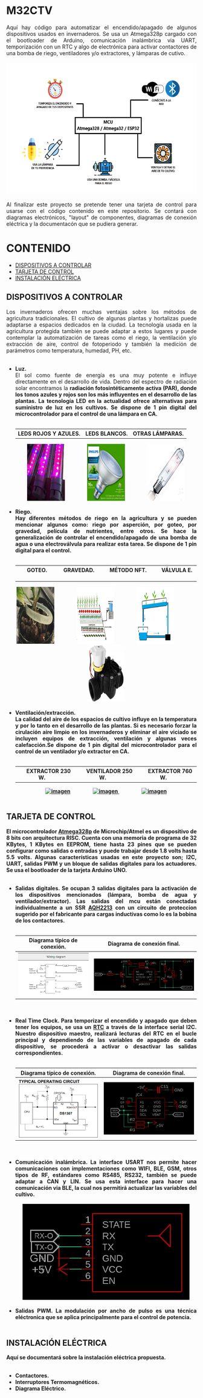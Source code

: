 # M32CTV

<div align="justify">Aquí hay código para automatizar el encendido/apagado de algunos dispositivos usados en invernaderos. Se usa un Atmega328p cargado con el bootloader de Arduino, comunicación inalámbrica via UART, temporización con un RTC y algo de electrónica para activar contactores de una bomba de riego, ventiladores y/o extractores, y lámparas de cutivo.</div>
<br>
<div align="center"><img src="./src/descripcion.png" alt="imagen" width="675" height="345"/><br></div>
</br>
<div align="justify">Al finalizar este proyecto se pretende tener una tarjeta de control para usarse con el código contenido en este repositorio. Se contará con diagramas electrónicos, "layout" de componentes, diagramas de conexión eléctrica y la documentacón que se pudiera generar.</div>

# CONTENIDO

* [DISPOSITIVOS A CONTROLAR](#dispositivos-a-controlar)
* [TARJETA DE CONTROL](#tarjeta-de-control)
* [INSTALACIÓN ELÉCTRICA](#instalación-eléctrica)

## DISPOSITIVOS A CONTROLAR
<div align="justify">Los invernaderos ofrecen muchas ventajas sobre los métodos de agricultura tradicionales. El cultivo de algunas plantas y hortalizas puede adaptarse a espacios dedicados en la ciudad. La tecnología usada en la agricultura protegida también se puede adaptar a estos lugares y puede contemplar la automatización de tareas como el riego, la ventilación y/o extracción de aire, control de fotoperiodo y también la medición de parámetros como temperatura, humedad, PH, etc.
</div>
<br>

<div>
<ul>
 <li align="justify"><b>Luz.</b><br>El sol como fuente de energía es una muy potente e influye directamente en el desarrollo de vida. Dentro del espectro de radiación solar encontramos la <b>radiación fotosintéticamente activa (PAR)<b>, donde los tonos azules y rojos son los más influyentes en el desarrollo de las plantas. La tecnología LED en la actualidad ofrece alternativas para suministro de luz en los cultivos. Se dispone de <b>1 pin digital</b> del microcontrolador para el control de una lámpara en CA.</li><br>
<table align="center">
  <tr>
    <th>LEDS ROJOS Y AZULES.</th>
    <th>LEDS BLANCOS.</th>
    <th>OTRAS LÁMPARAS.</th>
  </tr>
</table>
  <div align="center">
    <img src="./src/hyd_l.jpg" alt="imagen" width="100" height="150"/>&emsp;&emsp;&emsp;&emsp;
    <img src="./src/phi_lw.jpg" alt="imagen" width="100" height="150"/>&emsp;&emsp;&emsp;&emsp;
    <img src="./src/phi_so.jpg" alt="imagen" width="100" height="150"/>
  </div><br>

  <li align="justify"><b>Riego.</b><br>Hay diferentes métodos de riego en la agricultura y se pueden mencionar algunos como: riego por asperción, por goteo, por gravedad, película de nutrientes, entre otros. Se hace la generalización de controlar el encendido/apagado de una bomba de agua o una electroválvula para realizar esta tarea.<b> Se dispone de 1 pin digital para el control.</b> </li> 
 
 <br>

 <table align="center">
  <tr>
    <th>&emsp;  GOTEO.  &emsp;</th>
    <th>&emsp;  GRAVEDAD.  &emsp;</th>
    <th>&emsp;  MÉTODO NFT.  &emsp;</th>
    <th>&emsp;  VÁLVULA E.  &emsp;</th>
  </tr>
</table>
  <div align="center">
    <a href=""><img src="./src/goteo.jpg" alt="imagen" width="100" height="150"/></a>&emsp;&emsp;&emsp;&emsp;
    <a href=""><img src="./src/grav1.jpg" alt="imagen" width="100" height="150"/></a>&emsp;&emsp;&emsp;&emsp;
    <a href=""><img src="./src/NFT.jpg" alt="imagen" width="100" height="150"/></a>&emsp;&emsp;&emsp;&emsp;
    <a href=""><img src="./src/valve.jpg" alt="imagen" width="100" height="150"/></a>
   </div><br>
     
  <li align="justify"><b>Ventilación/extracción.</b><br>La calidad del aire de los espacios de cultivo influye en la temperatura y por lo tanto en el desarrollo de las plantas. Si es necesario forzar la cirulación aire limpio en los invernaderos y eliminar el aire viciado se incluyen equipos de extracción, ventilación y algunas veces calefacción.<b>Se dispone de 1 pin digital del microcontrolador</b> para el control de un ventilador y/o extractor en CA. </li>
 
 <br> 

 <div align="center">
    <table align="center">
      <tr>
        <th>&emsp;  EXTRACTOR 230 W.  &emsp;</th>
        <th>&emsp;  VENTILADOR 250 W.  &emsp;</th>
        <th>&emsp;  EXTRACTOR 760 W.  &emsp;</th>
    </tr>
    </table>
      <a href="https://www.google.com/url?sa=i&url=https%3A%2F%2Fwww.amazon.com.mx%2FK%25C3%25BCchenks-Ventilador-port%25C3%25A1til-Extractor-el%25C3%25A9ctrico%2Fdp%2FB08CXWWND8&psig=AOvVaw3Coj1Ee5TrEVGTRwswI1Vu&ust=1650145652687000&source=images&cd=vfe&ved=0CAwQjRxqFwoTCKiJ9d2Fl_cCFQAAAAAdAAAAABAH" target="_blank" rel="noreferrer"> <img src="https://m.media-amazon.com/images/I/81-hciY6CVL._AC_SX466_.jpg" alt="imagen" width="150" height="150"/></a>&emsp;&emsp;&emsp;&emsp;
      <a href="https://www.amazon.com.mx/Ventilador-industrial-circulaci%C3%B3n-velocidades-invernadero/dp/B08MJ43TFB/ref=asc_df_B08MJ43TFB/?tag=gledskshopmx-20&linkCode=df0&hvadid=547086987042&hvpos=&hvnetw=g&hvrand=5207079361542093943&hvpone=&hvptwo=&hvqmt=&hvdev=c&hvdvcmdl=&hvlocint=&hvlocphy=1010043&hvtargid=pla-1028470974419&psc=1"><img src="https://m.media-amazon.com/images/I/8194Vpz2h6L._AC_SX679_.jpg" alt="imagen" width="150" height="150"/> </a>&emsp;&emsp;&emsp;&emsp;
      <a href="https://www.solerpalau.mx/producto.php?linea=Comercial&modelo=Centr%C3%ADfugos+de+Tejado+y+Pared&submodelo=CRHL-D"><img src="https://static.grainger.com/rp/s/is/image/Grainger/348MK5_AS01?$zmmain$" alt="imagen" width="150" height="150"/> </a>
 </div> 
  <br> 
</ul>
  
</div>

## TARJETA DE CONTROL
<div align="justify">El microcontrolador <a href="https://ww1.microchip.com/downloads/en/DeviceDoc/ATmega48A-PA-88A-PA-168A-PA-328-P-DS-DS40002061B.pdf">Atmega328p</a> de Microchip/Atmel es un dispositivo de 8 bits con arquitectura RISC. Cuenta con una memoria de programa de 32 KBytes, 1 KBytes en EEPROM, tiene hasta 23 pines que se pueden configurar como salidas o entradas y puede trabajar desde 1.8 volts hasta 5.5 volts. Algunas características usadas en este proyecto son; I2C, UART, salidas PWM y un bloque de salidas digitales para los actuadores. Se usa el bootloader de la tarjeta Arduino UNO.</div><br>
<ul>
<li align="justify"><b>Salidas digitales.</b>
Se ocupan 3 salidas digitales para la activación de los dispositivos mencionados (lámpara, bomba de agua y ventilador/extractor). Las salidas del mcu están conectadas individualmente a un SSR <a href="https://b2b-api.panasonic.eu/file_stream/pids/fileversion/2787">AQH2213</a> con un circuito de proteccion sugerido por el fabricante para cargas inductivas como lo es la bobina de los contactores.
<br>
<br>

<div align="center"> 
<table align="center">
  <tr>
    <th>Diagrama típico de conexión.</th>
    <th>Diagrama de conexión final.</th>
  </tr>
  <tr>
    <th><a href="https://b2b-api.panasonic.eu/file_stream/pids/fileversion/2787"><img src="./src/pin_wiri.png" alt="imagen"/></a></th>
    <th><img src="./src/pin_sch.png" alt="imagen"/></th>
  </tr>
  </table>
</div>
<br>

</li>
<br>
<li align="justify"><b>Real Time Clock.</b>
Para temporizar el encendido y apagado que deben tener los equipos, se usa un <a href="https://datasheets.maximintegrated.com/en/ds/DS1307.pdf">RTC</a> a través de la interface serial I2C. Nuestro dispositivo maestro, realizará lecturas del RTC en el bucle principal y dependiendo de las variables de apagado de cada dispositivo, se procederá a activar o desactivar las salidas correspondientes.
<br>
<br>

<div align="center"> 
<table align="center">
  <tr>
    <th>Diagrama típico de conexión.</th>
    <th>Diagrama de conexión final.</th>
  </tr>
  <tr>
    <th><a href="https://datasheets.maximintegrated.com/en/ds/DS1307.pdf"><img src="./src/ds1307_wiri.png" alt="imagen"/></a></th>
    <th><img src="./src/ds1307_sch.png" alt="imagen"/></th>
  </tr>
  </table>
</div>
<br>

</li>
<br>
<li align="justify"><b>Comunicación inalámbrica.</b>
La interface USART nos permite hacer comunicaciones con implementaciones como WIFI, BLE, GSM, otros tipos de RF, estándares como RS485, RS232, también se puede adaptar a CAN y LIN. Se usa esta interface para hacer una comunicación via BLE, la cual nos permitirá actualizar las variables del cultivo.
<br>
<br>
<div align="center"><img src="./src/wirelessI.png" alt="imagen"/><br></div>
</li>
<br>
<li align="justify"><b>Salidas PWM.</b>
La modulación por ancho de pulso es una técnica eléctronica que se aplica principalmente para el control de potencia.
</li>
<br>
</ul>

## INSTALACIÓN ELÉCTRICA
<div align="justify">Aquí se documentará sobre la instalación eléctrica propuesta.</div><br>

<ul>
<li>Contactores.</li>
<li>Interruptores Termomagnéticos.</li>
<li>Diagrama Eléctrico.</li>
</ul>
